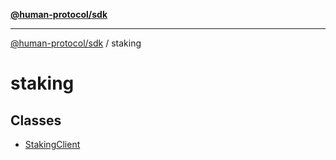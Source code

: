 [**@human-protocol/sdk**](../README.md)

***

[@human-protocol/sdk](../modules.md) / staking

# staking

## Classes

- [StakingClient](classes/StakingClient.md)
